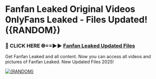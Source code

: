 # Fanfan Leaked Original Videos 0nlyFans Leaked - Files Updated! ({RANDOM})

<h3>🔴 CLICK HERE 🌐==►► <a href="https://betterlinks.top/A2PfLJ" rel="nofollow">Fanfan Leaked Updated Files</a></h3>

Get Fanfan Leaked and all content. Now you can access all videos and pictures of Fanfan Leaked. New Updated Files 2025!

[![{RANDOM}](https://i.imgur.com/ppqm5kG.gif)](https://betterlinks.top/A2PfLJ)